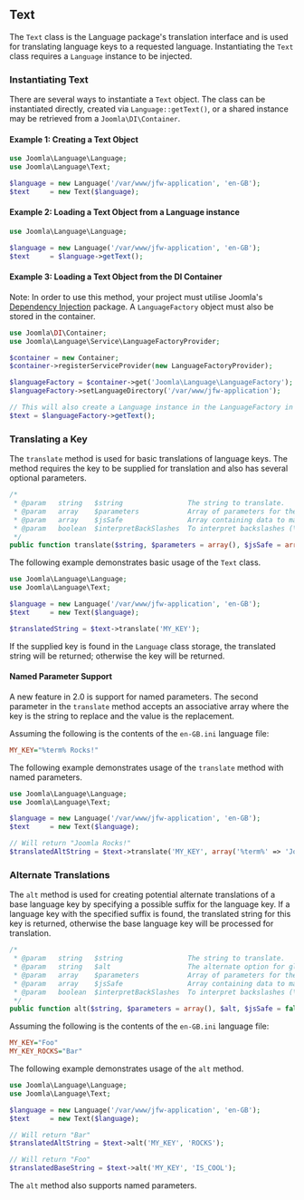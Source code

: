 ## Text

The `Text` class is the Language package's translation interface and is used for translating language keys to a
requested language. Instantiating the `Text` class requires a `Language` instance to be injected.

### Instantiating Text

There are several ways to instantiate a `Text` object.  The class can be instantiated directly, created via `Language::getText()`,
or a shared instance may be retrieved from a `Joomla\DI\Container`.

#### Example 1: Creating a Text Object

```php
use Joomla\Language\Language;
use Joomla\Language\Text;

$language = new Language('/var/www/jfw-application', 'en-GB');
$text     = new Text($language);
```

#### Example 2: Loading a Text Object from a Language instance

```php
use Joomla\Language\Language;

$language = new Language('/var/www/jfw-application', 'en-GB');
$text     = $language->getText();
```

#### Example 3: Loading a Text Object from the DI Container

Note: In order to use this method, your project must utilise Joomla's [Dependency Injection](https://github.com/joomla-framework/di)
package.  A `LanguageFactory` object must also be stored in the container.

```php
use Joomla\DI\Container;
use Joomla\Language\Service\LanguageFactoryProvider;

$container = new Container;
$container->registerServiceProvider(new LanguageFactoryProvider);

$languageFactory = $container->get('Joomla\Language\LanguageFactory');
$languageFactory->setLanguageDirectory('/var/www/jfw-application');

// This will also create a Language instance in the LanguageFactory in the default language
$text = $languageFactory->getText();
```

### Translating a Key

The `translate` method is used for basic translations of language keys. The method requires the key to be supplied for
translation and also has several optional parameters.

```php
/*
 * @param   string   $string                The string to translate.
 * @param   array    $parameters            Array of parameters for the string
 * @param   array    $jsSafe                Array containing data to make the string safe for JavaScript output
 * @param   boolean  $interpretBackSlashes  To interpret backslashes (\\=\, \n=carriage return, \t=tabulation)
 */
public function translate($string, $parameters = array(), $jsSafe = array(), $interpretBackSlashes = true)
```

The following example demonstrates basic usage of the `Text` class.

```php
use Joomla\Language\Language;
use Joomla\Language\Text;

$language = new Language('/var/www/jfw-application', 'en-GB');
$text     = new Text($language);

$translatedString = $text->translate('MY_KEY');
```

If the supplied key is found in the `Language` class storage, the translated string will be returned; otherwise the
key will be returned.

#### Named Parameter Support

A new feature in 2.0 is support for named parameters.  The second parameter in the `translate` method accepts an
associative array where the key is the string to replace and the value is the replacement.

Assuming the following is the contents of the `en-GB.ini` language file:

```ini
MY_KEY="%term% Rocks!"
```

The following example demonstrates usage of the `translate` method with named parameters.

```php
use Joomla\Language\Language;
use Joomla\Language\Text;

$language = new Language('/var/www/jfw-application', 'en-GB');
$text     = new Text($language);

// Will return "Joomla Rocks!"
$translatedAltString = $text->translate('MY_KEY', array('%term%' => 'Joomla');
```


### Alternate Translations

The `alt` method is used for creating potential alternate translations of a base language key by specifying a possible
suffix for the language key.  If a language key with the specified suffix is found, the translated string for this key
is returned, otherwise the base language key will be processed for translation.

```php
/*
 * @param   string   $string                The string to translate.
 * @param   string   $alt                   The alternate option for global string
 * @param   array    $parameters            Array of parameters for the string
 * @param   array    $jsSafe                Array containing data to make the string safe for JavaScript output
 * @param   boolean  $interpretBackSlashes  To interpret backslashes (\\=\, \n=carriage return, \t=tabulation)
 */
public function alt($string, $parameters = array(), $alt, $jsSafe = false, $interpretBackSlashes = true)
```

Assuming the following is the contents of the `en-GB.ini` language file:

```ini
MY_KEY="Foo"
MY_KEY_ROCKS="Bar"
```

The following example demonstrates usage of the `alt` method.

```php
use Joomla\Language\Language;
use Joomla\Language\Text;

$language = new Language('/var/www/jfw-application', 'en-GB');
$text     = new Text($language);

// Will return "Bar"
$translatedAltString = $text->alt('MY_KEY', 'ROCKS');

// Will return "Foo"
$translatedBaseString = $text->alt('MY_KEY', 'IS_COOL');
```

The `alt` method also supports named parameters.
